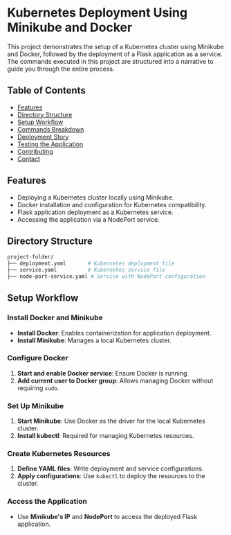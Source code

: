 # Kubernetes Deployment Using Minikube and Docker  

This project demonstrates the setup of a Kubernetes cluster using Minikube and Docker, followed by the deployment of a Flask application as a service. The commands executed in this project are structured into a narrative to guide you through the entire process.  

## Table of Contents  
- [Features](#features)  
- [Directory Structure](#directory-structure)  
- [Setup Workflow](#setup-workflow)  
- [Commands Breakdown](#commands-breakdown)  
- [Deployment Story](#deployment-story)  
- [Testing the Application](#testing-the-application)  
- [Contributing](#contributing)  
- [Contact](#contact)  

## Features  
- Deploying a Kubernetes cluster locally using Minikube.  
- Docker installation and configuration for Kubernetes compatibility.  
- Flask application deployment as a Kubernetes service.  
- Accessing the application via a NodePort service.  

## Directory Structure  
```bash  
project-folder/  
├── deployment.yaml       # Kubernetes deployment file  
├── service.yaml          # Kubernetes service file  
├── node-port-service.yaml # Service with NodePort configuration  
```

## Setup Workflow

### Install Docker and Minikube
- **Install Docker**: Enables containerization for application deployment.
- **Install Minikube**: Manages a local Kubernetes cluster.

### Configure Docker
1. **Start and enable Docker service**: Ensure Docker is running.
2. **Add current user to Docker group**: Allows managing Docker without requiring `sudo`.

### Set Up Minikube
1. **Start Minikube**: Use Docker as the driver for the local Kubernetes cluster.
2. **Install kubectl**: Required for managing Kubernetes resources.

### Create Kubernetes Resources
1. **Define YAML files**: Write deployment and service configurations.
2. **Apply configurations**: Use `kubectl` to deploy the resources to the cluster.

### Access the Application
- Use **Minikube's IP** and **NodePort** to access the deployed Flask application.
